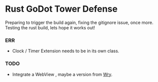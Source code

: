 # Rust GoDot Tower Defense

Preparing to trigger the build again, fixing the gitignore issue, once more.
Testing the rust build, lets hope it works out!


### ERR
- Clock / Timer Extension needs to be in its own class.

### TODO
- Integrate a WebView , maybe a version from [Wry](https://github.com/doceazedo/godot_wry).
